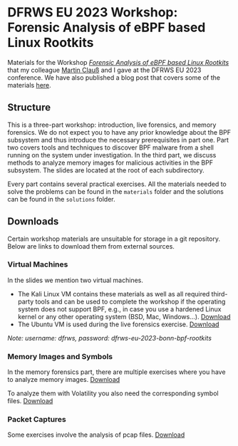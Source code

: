 # DFRWS EU 2023 Workshop: Forensic Analysis of eBPF based Linux Rootkits

Materials for the Workshop [_Forensic Analysis of eBPF based Linux Rootkits_](https://dfrws.org/forensic-analysis-of-ebpf-based-linux-rootkits/) that my colleague [Martin Clauß](https://github.com/martinclauss/) and I gave at the DFRWS EU 2023 conference. We have also published a blog post that covers some of the materials [here](https://blog.eb9f.de/2023/12/21/bpf_memory_forensics_with_volatility_3.html).

## Structure

This is a three-part workshop: introduction, live forensics, and memory forensics. We do not expect you to have any prior knowledge about the BPF subsystem and thus introduce the necessary prerequisites in part one. Part two covers tools and techniques to discover BPF malware from a shell running on the system under investigation. In the third part, we discuss methods to analyze memory images for malicious activities in the BPF subsystem. The slides are located at the root of each subdirectory.

Every part contains several practical exercises. All the materials needed to solve the problems can be found in the `materials` folder and the solutions can be found in the `solutions` folder.

## Downloads

Certain workshop materials are unsuitable for storage in a git repository. Below are links to download them from external sources.

### Virtual Machines

In the slides we mention two virtual machines.

- The Kali Linux VM contains these materials as well as all required third-party tools and can be used to complete the workshop if the operating system does not support BPF, e.g., in case you use a hardened Linux kernel or any other operating system (BSD, Mac, Windows...). [Download](https://pwn.dedyn.io/files/)
- The Ubuntu VM is used during the live forensics exercise. [Download](https://pwn.dedyn.io/files/)

_Note: username: dfrws, password: dfrws-eu-2023-bonn-bpf-rootkits_

### Memory Images and Symbols

In the memory forensics part, there are multiple exercises where you have to analyze memory images. [Download](https://owncloud.fraunhofer.de/index.php/s/IeriGoh60FXVpd9)

To analyze them with Volatility you also need the corresponding symbol files. [Download](https://owncloud.fraunhofer.de/index.php/s/Zf74POYNrKvB7Xg)

### Packet Captures

Some exercises involve the analysis of pcap files. [Download](https://owncloud.fraunhofer.de/index.php/s/u5oG91ZP7HnUxJw)

